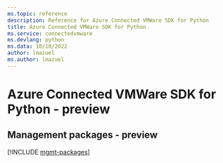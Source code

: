 ```yaml
---
ms.topic: reference
description: Reference for Azure Connected VMWare SDK for Python
title: Azure Connected VMWare SDK for Python
ms.service: connectedvmware
ms.devlang: python
ms.data: 10/10/2022
author: lmazuel
ms.author: lmazuel
---
```

# Azure Connected VMWare SDK for Python - preview

## Management packages - preview
[!INCLUDE [mgmt-packages](connected-vmware-mgmt-index.md)]